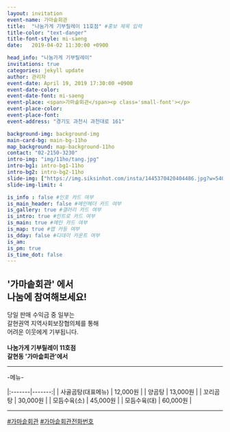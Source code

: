 ```yaml
---
layout: invitation
event-name: 가마솥회관
title:  "나눔가게 기부릴레이 11호점" #홍보 제목 입력
title-color: "text-danger"
title-font-style: mi-saeng
date:   2019-04-02 11:30:00 +0900

head_info: "나눔가게 기부릴레이"
invitations: true
categories: jekyll update
author: 관리자
event-date: April 19, 2019 17:30:00 +0900
event-date-color:
event-date-font: mi-saeng
event-place: <span>가마솥회관</span><p class='small-font'></p>
event-place-color:
event-place-font:
event-address: "경기도 과천시 과천대로 161"

background-img: background-img
main-card-bg: main-bg-11ho
map_background: map-background-11ho
contact: "02-2150-3230"
intro-img: "img/11ho/tang.jpg"
intro-bg1: intro-bg1-11ho
intro-bg2: intro-bg2-11ho
slide-img: ["https://img.siksinhot.com/insta/1445370420404486.jpg?w=540&h=436&c=Y","https://img.siksinhot.com/insta/1445370423242487.jpg?w=540&h=436&c=Y","https://img.siksinhot.com/insta/1445370429396489.jpg?w=540&h=436&c=Y","https://pds.joins.com/news/component/joongboo/201609/23/1106523_1015013_4056.jpg","http://mblogthumb2.phinf.naver.net/MjAxNzA4MzFfNzMg/MDAxNTA0MTQyODcyNDQ2.nOiI0H0Dh0yTMCcCKlf5m46nKFW4tIjHsOh8SSv-gPIg.90jdecd6rgNt-QQY0lcs3s21JKsMJvMzh5WcQVMM-AEg.JPEG.gccity_blog/IMG_0242.JPG?type=w800"]
slide-img-limit: 4

is_info : false #인포 카드 여부
is_main_header: false #메인헤더 카드 여부
is_gallery: true #갤러리 카드 여부
is_intro: true #인트로 카드 여부
is_main: true #메인 카드 여부
is_map: true #맵 카등 여부
is_dday: false #디데이 카운트 여부
is_am:
is_pm: true
is_time_dot: false
---
```


## '가마솥회관' 에서 <br> 나눔에 참여해보세요!

당일 판매 수익금 중 일부는
<br>
갈현권역 지역사회보장협의체를 통해
<br>
어려운 이웃에게 기부됩니다.
<br>
<br>
**나눔가게 기부릴레이 11호점 <br>갈현동 '가마솥회관'에서**

---
-메뉴-
<br>

|:-------|-------:|
| 사골곰탕(대표메뉴) | 12,000원 |
| 양곰탕 | 13,000원 |
| 꼬리곰탕 | 30,000원 |
| 모듬수육(소) | 45,000원 |
| 모듬수육(대) | 60,000원 |

---
[#가마솥회관](https://store.naver.com/restaurants/detail?id=12023914) [#가마솥회관전화번호](tel:02-503-3377)
